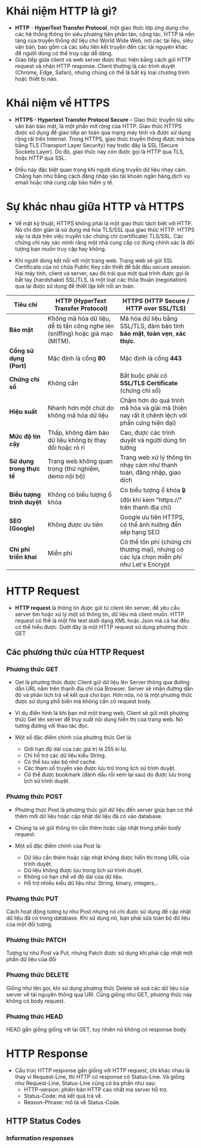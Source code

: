 
# Khái niệm HTTP là gì?
- **HTTP** - **HyperText Transfer Protocol**, một giao thức lớp ứng dụng cho các hệ thống thông tin siêu phương tiện phân tán, cộng tác. HTTP là nền tảng của truyền thông dữ liệu cho World Wide Web, nơi các tài liệu, siêu văn bản, bao gồm cả các siêu liên kết truyền đến các tài nguyên khác để người dùng có thể truy cập dễ dàng.
- Giao tiếp giữa client và web server được thực hiện bằng cách gửi HTTP request và nhận HTTP response. Client thường là các trình duyệt (Chrome, Edge, Safari), nhưng chúng có thể là bất kỳ loại chương trình hoặc thiết bị nào.

# Khái niệm về HTTPS
- **HTTPS - Hypertext Transfer Protocol Secure** – Giao thức truyền tải siêu văn bản bảo mật, là một phần mở rộng của HTTP. Giao thức HTTPS được sử dụng để giao tiếp an toàn qua mạng máy tính và được sử dụng rộng rãi trên Internet. Trong HTTPS, giao thức truyền thông được mã hóa bằng TLS (Transport Layer Security) hay trước đây là SSL (Secure Sockets Layer). Do đó, giao thức này còn được gọi là HTTP qua TLS, hoặc HTTP qua SSL.

- Điều này đặc biệt quan trọng khi người dùng truyền dữ liệu nhạy cảm. Chẳng hạn như bằng cách đăng nhập vào tài khoản ngân hàng,dịch vụ email hoặc nhà cung cấp bảo hiểm y tế.

# Sự khác nhau giữa HTTP và HTTPS
-  Về mặt kỹ thuật, HTTPS không phải là một giao thức tách biệt với HTTP. Nó chỉ đơn giản là sử dụng mã hóa TLS/SSL qua giao thức HTTP. HTTPS xảy ra dựa trên việc truyền các chứng chỉ (certificate) TLS/SSL. Các chứng chỉ này xác minh rằng một nhà cung cấp có đúng chính xác là đối tượng bạn muốn truy cập hay không.

- Khi người dùng kết nối với một trang web. Trang web sẽ gửi SSL Certificate của nó chứa Public Key cần thiết để bắt đầu secure session. Hai máy tính, client và server, sau đó trải qua một quá trình được gọi là bắt tay (handshake) SSL/TLS, là một loạt các thỏa thuận (negotiation) qua lại được sử dụng để thiết lập kết nối an toàn.

| Tiêu chí                   | HTTP (HyperText Transfer Protocol)                                            | HTTPS (HTTP Secure / HTTP over SSL/TLS)                                                     |
| -------------------------- | ----------------------------------------------------------------------------- | ------------------------------------------------------------------------------------------- |
| **Bảo mật**                | Không mã hóa dữ liệu, dễ bị tấn công nghe lén (sniffing) hoặc giả mạo (MITM). | Mã hóa dữ liệu bằng SSL/TLS, đảm bảo tính **bảo mật**, **toàn vẹn**, **xác thực**.          |
| **Cổng sử dụng (Port)**    | Mặc định là cổng **80**                                                       | Mặc định là cổng **443**                                                                    |
| **Chứng chỉ số**           | Không cần                                                                     | Bắt buộc phải có **SSL/TLS Certificate** (chứng chỉ số)                                     |
| **Hiệu suất**              | Nhanh hơn một chút do không mã hóa dữ liệu                                    | Chậm hơn do quá trình mã hóa và giải mã (hiện nay rất ít chênh lệch với phần cứng hiện đại) |
| **Mức độ tin cậy**         | Thấp, không đảm bảo dữ liệu không bị thay đổi hoặc rò rỉ                      | Cao, được các trình duyệt và người dùng tin tưởng                                           |
| **Sử dụng trong thực tế**  | Trang web không quan trọng (thử nghiệm, demo nội bộ)                          | Trang web xử lý thông tin nhạy cảm như thanh toán, đăng nhập, giao dịch                     |
| **Biểu tượng trình duyệt** | Không có biểu tượng ổ khóa                                                    | Có biểu tượng ổ khóa 🔒 (đôi khi kèm "https\://" trên thanh địa chỉ)                        |
| **SEO (Google)**           | Không được ưu tiên                                                            | Google ưu tiên HTTPS, có thể ảnh hưởng đến xếp hạng SEO                                     |
| **Chi phí triển khai**     | Miễn phí                                                                      | Có thể tốn phí (chứng chỉ thương mại), nhưng có các lựa chọn miễn phí như Let's Encrypt     |

# HTTP Request
- **HTTP request** là thông tin được gửi từ client lên server, để yêu cầu server tìm hoặc xử lý một số thông tin, dữ liệu mà client muốn. HTTP request có thể là một file text dưới dạng XML hoặc Json mà cả hai đều có thể hiểu được. Dưới đây là một HTTP request sử dụng phương thức GET
## Các phương thức của HTTP Request
### Phương thức GET
- Get là phương thức được Client gửi dữ liệu lên Server thông qua đường dẫn URL nằm trên thanh địa chỉ của Browser. Server sẽ nhận đường dẫn đó và phân tích trả về kết quả cho bạn. Hơn nữa, nó là một phương thức được sử dụng phổ biến mà không cần có request body.

- Ví dụ điển hình là khi bạn mở một trang web, Client sẽ gửi một phương thức Get lên server để truy xuất nội dung hiển thị của trang web. Nó tương đương với thao tác đọc.

- Một số đặc điểm chính của phương thức Get là:

    -    Giới hạn độ dài của các giá trị là 255 kí tự.
    -    Chỉ hỗ trợ các dữ liệu kiểu String.
    -    Có thể lưu vào bộ nhớ cache.
    -    Các tham số truyền vào được lưu trữ trong lịch sử trình duyệt.
    -    Có thể được bookmark (đánh dấu rồi xem lại sau) do được lưu trong lịch sử trình duyệt.

### Phương thức POST
- Phương thức Post là phương thức gửi dữ liệu đến server giúp bạn có thể thêm mới dữ liệu hoặc cập nhật dữ liệu đã có vào database.

- Chúng ta sẽ gửi thông tin cần thêm hoặc cập nhật trong phần body request.

- Một số đặc điểm chính của Post là:

    - Dữ liệu cần thêm hoặc cập nhật không được hiển thị trong URL của trình duyệt.
    - Dữ liệu không được lưu trong lịch sử trình duyệt.
    - Không có hạn chế về độ dài của dữ liệu.
    - Hỗ trợ nhiều kiểu dữ liệu như: String, binary, integers,..
### Phương thức PUT
Cách hoạt động tương tự như Post nhưng nó chỉ được sử dụng để cập nhật dữ liệu đã có trong database. Khi sử dụng nó, bạn phải sửa toàn bộ dữ liệu của một đối tượng.
### Phương thức PATCH
Tượng tự như Post và Put, nhưng Patch được sử dụng khi phải cập nhật một phần dữ liệu của đối 
### Phương thức DELETE
Giống như tên gọi, khi sử dụng phương thức Delete sẽ xoá các dữ liệu của server về tài nguyên thông qua URI. Cũng giống như GET, phương thức này không có body request.
### Phương thức HEAD
HEAD gần giống giống với lại GET, tuy nhiên nó không có response body.

# HTTP Response
- Cấu trúc HTTP response gần giống với HTTP request, chỉ khác nhau là thay vì Request-Line, thì HTTP có response có Status-Line. Và giống như Request-Line, Status-Line cũng có ba phần như sau:
    - HTTP-version: phiên bản HTTP cao nhất mà server hỗ trợ.
    - Status-Code: mã kết quả trả về.
    - Reason-Phrase: mô tả về Status-Code.

## HTTP Status Codes

### Information responses
